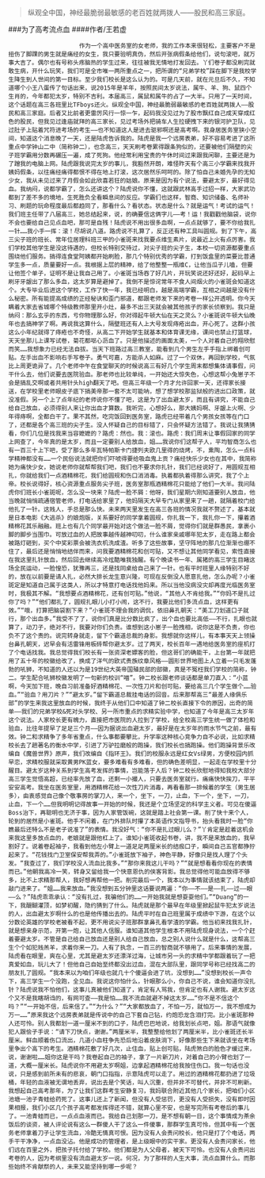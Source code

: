 > 纵观全中国，神经最脆弱最敏感的老百姓就两拨人——股民和高三家庭。

###为了高考流点血
####作者/王若虚

						作为一个高中医务室的女老师，我的工作本来很轻松，主要客户不是扭伤了脚踝的男生就是痛经的女生，我只要验明真伪，然后开张病假条给他们，说句滚吧，就万事大吉了。偶尔也有号称头疼脑热的学生过来，往往被我无情地打发回去。丫们卷子都没刷完就敢生病，开什么玩笑，我们可是全市唯一两所重点之一，把所谓的“兄弟学校”踩在脚下是我校学生降生到人世间的第一目标。至少我们校长是这么认为的。可是几天前，就在元旦后不久，不知道哪个小王八蛋传了句话出来，说2015年是羊年，按照民间太岁说法，属牛、羊、狗、鼠四个生肖的，今年都犯太岁，特别不吉利。本届高三，属鼠和属牛的占了一大半。只用了一天时间，这个话题在高三各班里比TFboys还火。纵观全中国，神经最脆弱最敏感的老百姓就两拨人——股民和高三家庭。后者又比前者更雷厉风行一惊一乍，起码我没见过为了股市飘红自己成天穿成红色的股民，但我见过逢庙就拜的高三家长，见过考场外把骑车人生拉硬拽下来的银河护卫队，见过肚子上贴着咒符进考场的考生——也不知道这人是进去驱邪啊还是高考啊。我身居医务室狭小空间，知道这个消息晚了一天，还是陆虎告诉我的。陆虎是我一个远房表弟，好不容易考进了这所重点中学钟山二中（简称钟二），也念高三，天天刷考卷累得跟条狗似的，还要被他们隔壁的尖子班学霸用分数再碾压一遍，成了死狗。他经常利用宝贵的午休时间过来跟我闲聊，主要还是为了蹭我的电脑上网。陆虎跟我说完太岁的事儿，我豁然开朗，难怪昨天有个高三小学霸来找我开姨妈假条，以往痛经痛得都恨不得在地上打滚，这次居然乐呵呵的。除了怕自己未婚先孕的无知少女，我从未见过来了月假会如此欣喜若狂的姑娘。原来是因为有个说法，要避太岁，最好得见血。我纳闷，说都学霸了，怎么还讲这个？陆虎说你不懂，这就跟武林高手过招一样，大家武功都到了差不多的境地，生死胜负全看瞬息间的反应。学霸们也这样，智商、知识储备、名师补习、刷题的玩命程度最后都趋同了，那看什么？看状态。状态是什么？就是运气！考试的运气！我们班主任带了八届高三，她总结起来，说，的确要信这俩字儿——考！运！我戳戳他脑袋，说你不会也要给自己见点血吧，那可是自残！陆虎说不用出很多血啊，一点点就够了，要不你给我扎一针……我小手一挥：滚！尽胡说八道。路虎说不扎算了，反正还有种工具叫圆规。到了下午，高三尖子班的班长、常年位居理科班三甲的小雀斑来找我要点维生素片，说最近上火有点厉害。我们学校其他学生是没这待遇的，但校长特别交待过，对尖子班的尖子生，本校一切资源都要重点围绕他们服务。搞得连食堂阿姨都开始刷脸，那几个特别优秀的学霸，打到饭盒里的菜要比普通学生多一点，质量要好一点。我根据上层的精神，给了他整整一瓶维C，让他当瓜子儿嗑，但要让他签个单子，证明不是让我自己用了。小雀斑当场吞了好几片，开玩笑说还好还好，起码早上刷牙牙龈出了那么多血，这太岁算是避掉了。我倒不是惊诧常年不食人间烟火的小雀斑会知道这个。大专毕业后进这个学校，工作了快一年，我已经明白，越是高端学霸，互相之间越是没有什么秘密。所有能提高成绩的正经秘诀和歪门邪道，都跟老师发下来的考卷一样公开透明。你今天瞒着大家去省城哪个特级教师那里开小灶，最多不出三天就会被其他孩子的家长侦察到。我只是纳闷：那么玄乎的东西，亏你物理那么好，你对得起牛顿大仙在天之灵么？小雀斑说牛顿大仙晚年也去搞神学了啊。再说我这算什么，隔壁班还有人上大号发现痔疮出血，开心死了。这群小孩这么小年纪就得了痔疮也不奇怪，从高二下开始学生就基本和体育课无缘，课间也禁止打篮球，天天坐那儿上课写试卷，菊花都呕心沥血了。只是他描述的画面太美，一个人对着自己的翔欣慰而笑……我想象力已经无法自拔。当天下班路过高三教室，能看到几个男生左手手指上绑着创可贴。左手出血不影响右手写卷子。勇气可嘉，方能杀人如麻。过了一个双休，再回到学校，气氛比上周更诡异了。几个老师中午在食堂聊天的时候说高三有好几个学生周末都想集体请事假，问干什么去，他们说要去医院验血。那老师也比较单纯，一开始还大惊失色，心想这帮小兔崽子不会是搞乱交啊或者共用针头high翻天了吧。但高三年级一个月才允许回家一天，还得家长接送，在学校里老师眼皮子底下搞美帝那一套不太可能呐，想了想学校那监狱般的进出口政策，就没准假。另一个上了点年纪的老师说你不懂了吧，这是为了出血避太岁，而且有讲究，不能自己给自己放血，必须得别人来让你出血才算数。我听完，心想好么，那大姨妈啊、牙龈上火啊、少年得痔啊，全都白干了。果不其然，吃完饭回到医务室，路虎已经带着几个男孩女孩等在门口了，还都是各个高三班的尖子生。没人怀疑自己的目标错了，只会怀疑方法错了。我说让我猜猜看，你们几位是找我来当容嬷嬷的？路虎：然也。我：滚也。路虎：我们周末让事假回家的同学上网查了，今年真的是太岁，而且一定要别人给放血，姐……我说你们这帮子人，平均智商怎么也有一百三十上下吧，受了那么多年瓦特帕斯卡门捷列夫欧几里得的烧烤，不，熏陶，怎么一点科学精神都没有……一个民俗说法就把你们吓唬得要给吸血鬼上贡？痛经快乐少女也在其中，我简称她为痛快少女，她说老师你就帮帮我们吧，我们也不要求你扎针，我们已经说好了，用圆规互相扎，你就给我们一点酒精棉花，我们给圆规和伤口消消毒。执着都执着得那么讲究，我了个上帝。校长说得好，核心资源重点服务尖子班，医务室那瓶酒精棉花只能给了他们一大半。我问陆虎你们班长小雀斑呢，怎么没一块来？陆虎一脸不屑：他呀，我们星期六刚知道要别人放血，他当晚就悄悄疏通宿管老师，打电话给家里了，他妈隔天大早专门从家里来了一趟，就隔着校门给他扎了一针。这贱人，手总是那么快。未来两天里发生在高三各班的情况我就不赘述了，基本就是日本电影《大逃杀》的娘炮版，关系要好的同学拿着圆规，你扎我一下，我扎你一下，攥着酒精棉花其乐融融。班上也有几个同学最开始对这个做法一脸不屑，觉得你们就是群愚民，拿裹小脚的脚步当围巾。可放过血的人把故事越传越神叨叨，什么谁家亲戚哪年犯太岁，走在路上都会被路灯砸到，买个中奖彩票会被洗衣机洗成渣。听多了这些故事，坚守阵地的那几位渐渐也绷不住了，最后还是悄悄地结伴而来，问我要酒精棉花和创可贴，又不想让其他同学看见，索性直接在我这里扎针放血，然后回去继续高冷炫酷唯我独醒。有个晚读书一年、属猪的高三学生目睹这场全民运动，一脸惶恐，犹豫再三，还是找同桌给自己来了一针。也有平时班里人缘特别不好的，放在以前要是请人扎，必然大排长龙生意兴隆，可现在反倒没人愿意扎他，怎么办呢？小雀斑定是知道自己属于这类人，所以才特意打电话找他妈来。所以当他没病没灾却再度光临医务室时，我极其不解。“我想要点酒精棉花，还有创可贴。”他说，“其他人不肯给我。”“你妈不是扎过你了吗？”“他们都扎了，圆规扎眼儿小打小闹，这不行，我要比他们多流点血，这样更有效。”“哦，打算把脑袋割下来？”小雀斑不理会我的调侃，依旧鼻孔朝天：“美工刀划道口子就行，那个出血多。”我受不了了，说你们真是比分数比疯了，出个血也要比高低——不行，扎眼也就算了，动刀子，绝对不行，我要对你们负责。谁想到这小崽子一脸拽相，说你这是不负责，你也负不了这个责的。说完转身就走，留下个霸道总裁的身影。我想就你这样儿，有本事天天上领操台鼻孔朝天，迟早会有活雷锋用板砖帮你避太岁。过了两天，校长百年一遇地给医务室的座机打了个电话找我。我总觉得我们校长有一张资深老嫖客的脸，但这哥们的确能干，上台第一年就把用了五十年的校徽给改了，换成了洋气的欧式贵族纹章风格——圆形世界地图上人立着一只毛发蓬勃的吼狮，不知道的人还以为是19世纪大英帝国殖民部的部徽，真是不冤枉我们学校的简称，钟二。学生配合吼狮校徽发明了一句新的校训“喵”。钟二校长跟老师谈话都是单刀直入：“小蓝啊，今天加下班，晚自习前准备好酒精棉花、一次性刀片和创可贴，要给高三几个学生做个……验血。”“验血？用刀片？”“避太岁。”留下霸道总裁挂电话的回音。后来那帮高三“最差人缘俱乐部”的学生来我这里放血的时候，我终于从他们口中知道了钟二校长直接下令的原因，出奇的简单——我们的兄弟学校&死对头学校、另一所市重点的求精实验中学，也知道了今年是高三太岁年这个说法。人家校长更有魄力，直接把市医院的人拉到了学校，给全校高三学生统一做了体检和验血，比往年提早了足足三个月——因为据说出血避太岁，最好是在太岁年的雨水节气之前，最有效。钟二和求精争了多年省重点，什么事都要攀比，升学率这种核心竞争力自不必说，比如求精校长去了趟著名的衡水中学，引进了万驴拉磨般的跑操，我们校长也搞跑操。他们跑操背景乐改编自《魔兽世界》原声，我们改编自《指环王》。我们的校服永远是红女Vs绿男，方便校园内抓早恋，求精校服就采取黄男PK蓝女，要多难看有多难看，但的确色差明显，一起走在学校里十分醒目。避太岁这种关系到学生高考发挥的事情，岂能落于人后？钟二校长欣慰地得知我校大部分高三学生觉悟高超，已经率先放了血，还剩一小撮人，只要去医务室就行。痛痛快快挨刀，平平安安高考。我坐在医务室里，用酒精棉花给一次性刀片消毒，再看看那一排候着的学生（男生居多），由衷感觉自己像个敬事房的掌刀人，来一个，坐下，一刀，止血，下一个，坐下，一刀，止血，下一个……但我明明记得故事一开始的时候，我还是个立场坚定的科学主义者。可见在傻逼Boss治下，再聪明也无济于事，因为人家管饭碗，这就是踏上社会第一课。削了快十来个人，轮到的居然是小雀斑。他手不闲着，在门外排队时攥了本英语作文指导书，抬头看我时一脸“你瞧最后还特么不是老子说准了”的表情。我没好气：“你不是扎过眼儿么？”丫肯定是趁着这机会来我这里多放点血的，老娘就是跟他杠上了。谁知小雀斑收起书卷，讲，我不是来放血的，我早割好了。说着卷起袖子，我看到他左小臂上一道足足两厘米长的结痂口子，瞬间自己五官都狰狞起来了。“花钱找门卫室保安帮我弄的。”小雀斑放下袖子，神色平静，好像只是找人理了个头发。“我查过了，我们学校没人流血比我多。”“那你来我这儿干吗？”“就是想看看你现在的表情而已。”他朝我高冷一笑，转身又留给我一个快意恩仇的侠客背影。我总觉得他可能血放得不够多，比不上求精那帮人，我好想再帮他一把。削完最后一个，我本以为事情就该结束了，陆虎却敲门进来了。“姐……我来放血。”我没想到五分钟里这话要说两遍：“你——不——是——扎——过——眼——么？”陆虎乖乖承认：“没有扎过，我骗他们的……一开始我就是想耍耍他们。”“Duang”的一下，我醍醐灌顶，如梦初醒，隐约猜到了什么。陆虎就是那个最早在年级里掀起鼠牛犯太岁说法的人，出血避太岁啊什么的也是他传播出去的。陆虎平时在自己班里属于成绩中下游，在这个以分数论英雄的学校老被看不起，更不用说尖子班那群拿鼻孔看学渣的学霸。他当初来找我扎针，就是想亲身示范，开第一炮，让其他人信服。谁知道其他学生根本不用陆虎现身说法，一个个赶着要避太岁。不管是自己给自己放血还是别人给自己放血，总之别人说什么就是什么，这帮高三生个个如犯贱羔羊，求着你来一刀。人有了执念，一百三的智商就不够用了。后来事情的发展，陆虎看在眼里，爽在心里，尤其是避太岁还漂洋过海，让城市另一头的求精中学都跟着玩了一把真爱如血，玩儿大了！但他自己自始至终都没出过血，混在大部队里，跟同学号称已经找高二的朋友扎了圆规。“我本来以为咱们年级也就几十个傻逼会进了坑，没想到……”没想到校长一声令下，高三学生一个没跑，全见血。我说这你怕什么，针眼那么小，你自己不说，谁会知道你没扎针？陆虎说我不怕他们，这事儿真被他们知道了，肯定有人骂我，但肯定也有人谢我。避太岁这个又不是我瞎胡诌的，有网可查——我是怕……我不流血就避不掉这太岁……“你不是不信这个吗？”“一开始不信，后来信了。”“为什么？”“大家都放血了，不怕一万，就怕万一，我不想成为万一……”原来我这个远房表弟就是传说中的自己下套自己钻，约炮恐龙含泪打完。比小雀斑那种人还可怜。别人我都划一道一厘米不到的口子，陆虎巴巴地说，给我划长点吧，姐。那语气就像犯人跟侩子手说：“请下刀快点，谢谢。”两厘米半，我整整给他划了两厘米半，比小雀斑还长半厘米。鲜血顺着伤口流出，几道小血柱争先恐后地沿着皮肤淌下，好像那些生下来就该坐在考场里争出个高下的考生。酒精棉花敷了好几次，止住血，贴上创可贴，陆虎煞白的脸色才缓过来，说，谢谢啦……姐你这是干吗？我卷起自己的袖子，拿了一片新刀片，对着自己的小臂也划了一道，大概一厘米长。陆虎说你不用避太岁啊姐，边拿起酒精棉花给我按住伤口。我一句话也没说，只是感到前所未有的悲哀，朝门口指指，示意陆虎可以走了。用过的酒精棉花都扔进了垃圾桶，年轻的血液被无谓地丢弃，说出去是个笑话，叫人沉重，但并非不可替代，并非不可刷新。我想起自己高考那年，为了让我们这群考生安静复习，我妈联合附近其他几个家长，把咱们小区池塘一池子青蛙给药死了。这事儿还上了新闻，但没有人受惩罚，更没有人受损失，没有即时因果相报，我们小区几个孩子高考都发挥得还不错，就算心里不安，也是写完所有考卷后的事儿了。一池青蛙而已，一点点血液而已。我给自己划那一刀，是不想有朝一日，这个事情成为茶余饭后的谈资，被人评论说有这么一群傻人干了这么一件傻事，那群学生真可怜，但其中有一个医务老师拿着刀子让学生流血，冷酷无情真可恨。因为没有人会责问校长，他只是打了个电话，两手干干净净，一点血没沾。他是成功的管理者，是上级眼中的实干家。更没有人会责问家长，他们远在百里之外，把孩子托付给了学校。他们都是为人父母者，被天下可怜。也没有人会责问出考卷的人，因为考纲里没有流血避太岁一说。何况，为了那样的人生大事，流点血算什么。而那些始终不肯献祭的人，未来又能坚持到哪一步呢？			  		